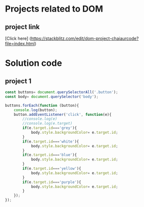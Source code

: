 # Projects related to DOM

## project link
[Click here] (https://stackblitz.com/edit/dom-project-chaiaurcode?file=index.html)

# Solution code

## project 1

```javascript
const buttons= document.querySelectorAll('.button');
const body= document.querySelector('body');

buttons.forEach(function (button){
    console.log(button);
    button.addEventListener('click', function(e){
        //console.log(e)
        //console.log(e.target)
        if(e.target.id==='grey'){
            body.style.backgroundColor= e.target.id;
        }
        if(e.target.id==='white'){
            body.style.backgroundColor= e.target.id;
        }
        if(e.target.id==='blue'){
            body.style.backgroundColor= e.target.id;
        }
        if(e.target.id==='yellow'){
            body.style.backgroundColor= e.target.id;
        }
        if(e.target.id==='purple'){
            body.style.backgroundColor= e.target.id;
        }
    });
});

```